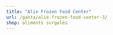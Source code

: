 ```yaml
---
title: "Alie Frozen Food Center"
url: /ganta/alie-frozen-food-center-3/
shop: aliments surgelés
---
```

